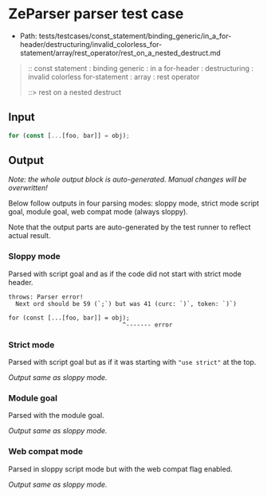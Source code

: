 # ZeParser parser test case

- Path: tests/testcases/const_statement/binding_generic/in_a_for-header/destructuring/invalid_colorless_for-statement/array/rest_operator/rest_on_a_nested_destruct.md

> :: const statement : binding generic : in a for-header : destructuring : invalid colorless for-statement : array : rest operator
>
> ::> rest on a nested destruct

## Input

`````js
for (const [...[foo, bar]] = obj);
`````

## Output

_Note: the whole output block is auto-generated. Manual changes will be overwritten!_

Below follow outputs in four parsing modes: sloppy mode, strict mode script goal, module goal, web compat mode (always sloppy).

Note that the output parts are auto-generated by the test runner to reflect actual result.

### Sloppy mode

Parsed with script goal and as if the code did not start with strict mode header.

`````
throws: Parser error!
  Next ord should be 59 (`;`) but was 41 (curc: `)`, token: `)`)

for (const [...[foo, bar]] = obj);
                                ^------- error
`````

### Strict mode

Parsed with script goal but as if it was starting with `"use strict"` at the top.

_Output same as sloppy mode._

### Module goal

Parsed with the module goal.

_Output same as sloppy mode._

### Web compat mode

Parsed in sloppy script mode but with the web compat flag enabled.

_Output same as sloppy mode._
